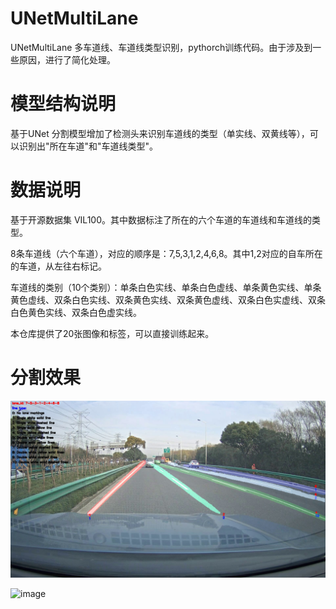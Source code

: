 # UNetMultiLane
UNetMultiLane 多车道线、车道线类型识别，pythorch训练代码。由于涉及到一些原因，进行了简化处理。

# 模型结构说明

基于UNet 分割模型增加了检测头来识别车道线的类型（单实线、双黄线等），可以识别出"所在车道"和"车道线类型"。


# 数据说明

基于开源数据集 VIL100。其中数据标注了所在的六个车道的车道线和车道线的类型。

8条车道线（六个车道），对应的顺序是：7,5,3,1,2,4,6,8。其中1,2对应的自车所在的车道，从左往右标记。

车道线的类别（10个类别）：单条白色实线、单条白色虚线、单条黄色实线、单条黄色虚线、双条白色实线、双条黄色实线、双条黄色虚线、双条白色实虚线、双条白色黄色实线、双条白色虚实线。

本仓库提供了20张图像和标签，可以直接训练起来。


# 分割效果

![image](https://github.com/cqu20160901/UNetMultiLane_onnx_tensorRT_rknn_horizon/blob/main/onnx/test_result.jpg)

![image](https://github.com/cqu20160901/UNetMultiLane_onnx_tensorRT_rknn_horizon/assets/22290931/b265e79a-598e-4b24-9f9a-8bafdc0edd9c)
